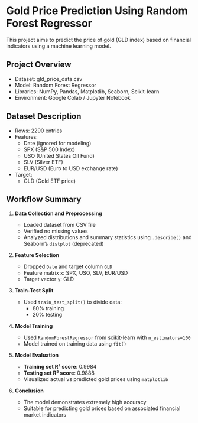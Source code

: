 # Gold Price Prediction Using Random Forest Regressor

This project aims to predict the price of gold (GLD index) based on financial indicators using a machine learning model.

## Project Overview

- Dataset: gld_price_data.csv
- Model: Random Forest Regressor
- Libraries: NumPy, Pandas, Matplotlib, Seaborn, Scikit-learn
- Environment: Google Colab / Jupyter Notebook

## Dataset Description

- Rows: 2290 entries
- Features:
  - Date (ignored for modeling)
  - SPX (S&P 500 Index)
  - USO (United States Oil Fund)
  - SLV (Silver ETF)
  - EUR/USD (Euro to USD exchange rate)
- Target:
  - GLD (Gold ETF price)

## Workflow Summary

1. **Data Collection and Preprocessing**
   - Loaded dataset from CSV file
   - Verified no missing values
   - Analyzed distributions and summary statistics using `.describe()` and Seaborn’s `distplot` (deprecated)

2. **Feature Selection**
   - Dropped `Date` and target column `GLD`
   - Feature matrix `x`: SPX, USO, SLV, EUR/USD
   - Target vector `y`: GLD

3. **Train-Test Split**
   - Used `train_test_split()` to divide data:
     - 80% training
     - 20% testing

4. **Model Training**
   - Used `RandomForestRegressor` from scikit-learn with `n_estimators=100`
   - Model trained on training data using `fit()`

5. **Model Evaluation**
   - **Training set R² score**: 0.9984
   - **Testing set R² score**: 0.9888
   - Visualized actual vs predicted gold prices using `matplotlib`

6. **Conclusion**
   - The model demonstrates extremely high accuracy
   - Suitable for predicting gold prices based on associated financial market indicators


